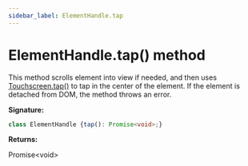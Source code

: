 ```yaml
---
sidebar_label: ElementHandle.tap
---
```

# ElementHandle.tap() method

This method scrolls element into view if needed, and then uses [Touchscreen.tap()](./puppeteer.touchscreen.tap.md) to tap in the center of the element. If the element is detached from DOM, the method throws an error.

**Signature:**

```typescript
class ElementHandle {tap(): Promise<void>;}
```
**Returns:**

Promise&lt;void&gt;

